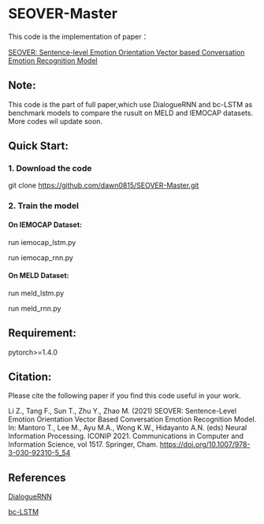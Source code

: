 # SEOVER-Master
This code is the implementation of paper：

[SEOVER: Sentence-level Emotion Orientation Vector based Conversation Emotion Recognition Model](https://link.springer.com/chapter/10.1007/978-3-030-92310-5_54)

## Note:

This code is the part of full paper,which use DialogueRNN and bc-LSTM as benchmark models to compare the rusult on MELD and IEMOCAP datasets.
More codes wil update soon.

## Quick Start:

### 1. Download the code

git clone https://github.com/dawn0815/SEOVER-Master.git

### 2. Train the model

####  On IEMOCAP Dataset:

run iemocap_lstm.py

run iemocap_rnn.py

####  On MELD Dataset:

run meld_lstm.py

run meld_rnn.py

## Requirement:

pytorch>=1.4.0

## Citation:

Please cite the following paper if you find this code useful in your work.

Li Z., Tang F., Sun T., Zhu Y., Zhao M. (2021) SEOVER: Sentence-Level Emotion Orientation Vector Based Conversation Emotion Recognition Model. In: Mantoro T., Lee M., Ayu M.A., Wong K.W., Hidayanto A.N. (eds) Neural Information Processing. ICONIP 2021. Communications in Computer and Information Science, vol 1517. Springer, Cham. https://doi.org/10.1007/978-3-030-92310-5_54

## References

[DialogueRNN](https://github.com/declare-lab/conv-emotion/tree/master/DialogueRNN)

[bc-LSTM](https://github.com/declare-lab/conv-emotion/tree/master/bc-LSTM)
